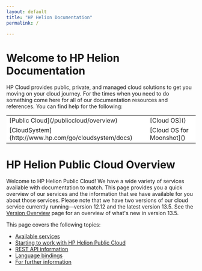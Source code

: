```yaml
---
layout: default
title: "HP Helion Documentation"
permalink: /

---
```

<!-- <iframe src="https://player.vimeo.com/video/38064508?title=0&amp;byline=0&amp;portrait=0" width="580" height="420" frameborder="0"> </iframe> -->


# Welcome to HP Helion Documentation

HP Cloud provides public, private, and managed cloud solutions to get you moving on your cloud journey. For the times when you need to do something come here for all of our documentation resources and references. You can find help for the following:

<div style=" text-align: left; text-indent: 0px; padding: 0px 0px 0px 0px; margin: 0px 0px 0px 0px;"><table width="560px" border="0" cellpadding="2" cellspacing="2" style="background-color: #ffffff;">
<tr valign="top">
<td style="border-width : 0px;"><p style=" text-align: left; text-indent: 0px; padding: 0px 0px 0px 0px; margin: 0px 0px 0px 0px;"><span style=" background-color: transparent; text-decoration: none;">[Public Cloud](/publiccloud/overview)</span></p>
</td>
<td style="border-width : 0px;"><p style=" text-align: left; text-indent: 0px; padding: 0px 0px 0px 0px; margin: 0px 0px 0px 0px;"><span style=" background-color: transparent; text-decoration: none;">[Cloud OS]()</span></p>
</td>
</tr>
<tr valign="top">
<td style="border-width : 0px;"><p style=" text-align: left; text-indent: 0px; padding: 0px 0px 0px 0px; margin: 0px 0px 0px 0px;"><span style=" background-color: transparent; text-decoration: none;">[CloudSystem](http://www.hp.com/go/cloudsystem/docs)</span></p>
</td>
<td style="border-width : 0px;"><p style=" text-align: left; text-indent: 0px; padding: 0px 0px 0px 0px; margin: 0px 0px 0px 0px;"><span style=" background-color: transparent; text-decoration: none;">[Cloud OS for Moonshot]()</span></p>
</td>
</tr>
</table>
</div>









# HP Helion Public Cloud Overview

Welcome to HP Helion Public Cloud!  We have a wide variety of services available with documentation to match.  This page provides you a quick overview of our services and the information that we have available for you about those services. Please note that we have two versions of our cloud service currently running&mdash;version 12.12 and the latest version 13.5. See the [Version Overview](/version-overview/) page for an overview of what's new in version 13.5. 

This page covers the following topics:

* [Available services](#Services)
* [Starting to work with HP Helion Public Cloud](#Starting)
* [REST API information](#API)
* [Language bindings](#Bindings)
* [For further information](#SeeAlso)

